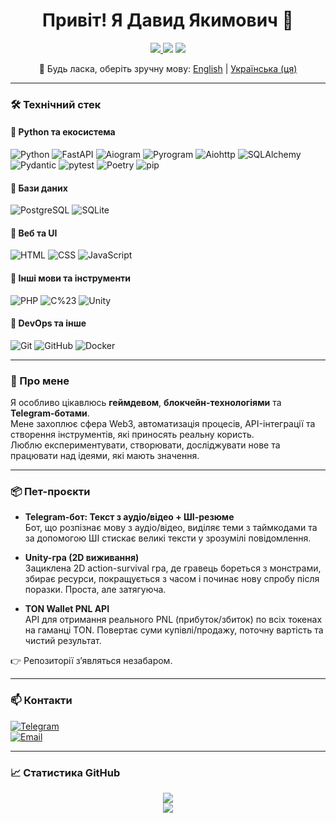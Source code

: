 <h1 align="center">Привіт! Я Давид Якимович 👋</h1>

<p align="center">
  <a href="https://t.me/dyakymov">
    <img src="https://img.shields.io/badge/Telegram-@dyakymov-2CA5E0?logo=telegram&logoColor=white" />
  </a>
  <img src="https://img.shields.io/badge/OS-Linux-%23007ACC?logo=linux&logoColor=white" />
  <img src="https://img.shields.io/badge/Editor-VSCode-007ACC?logo=visualstudiocode&logoColor=white" />
</p>

<p align="center">
  📌 Будь ласка, оберіть зручну мову:  
  <a href="README.md">English</a> | <a href="README_uk.md">Українська (ця)</a>
</p>

---

### 🛠 Технічний стек

#### 🔹 Python та екосистема
![Python](https://img.shields.io/badge/Python-3.10%20|%203.11%20|%203.12%20|%203.13-blue?logo=python&logoColor=white)
![FastAPI](https://img.shields.io/badge/FastAPI-API-green?logo=fastapi)
![Aiogram](https://img.shields.io/badge/Aiogram-3.0-2CA5E0?logo=telegram)
![Pyrogram](https://img.shields.io/badge/Pyrogram-Fork-red?logo=telegram)
![Aiohttp](https://img.shields.io/badge/Aiohttp-async-lightblue?logo=python&logoColor=white)
![SQLAlchemy](https://img.shields.io/badge/SQLAlchemy-ORM-646464?logo=sqlite)
![Pydantic](https://img.shields.io/badge/Pydantic-Валідація-0C7CD5?logo=python)
![pytest](https://img.shields.io/badge/pytest-Тестування-blue?logo=pytest)
![Poetry](https://img.shields.io/badge/Poetry-Керування_залежностями-60A5FA?logo=python)
![pip](https://img.shields.io/badge/pip-Пакети-blue?logo=pypi&logoColor=white)

#### 🔹 Бази даних
![PostgreSQL](https://img.shields.io/badge/PostgreSQL-БД-336791?logo=postgresql&logoColor=white)
![SQLite](https://img.shields.io/badge/SQLite-легка_БД-lightblue?logo=sqlite&logoColor=white)

#### 🔹 Веб та UI
![HTML](https://img.shields.io/badge/HTML-5-E34F26?logo=html5&logoColor=white)
![CSS](https://img.shields.io/badge/CSS-3-1572B6?logo=css3&logoColor=white)
![JavaScript](https://img.shields.io/badge/JavaScript-ES6-F7DF1E?logo=javascript&logoColor=black)

#### 🔹 Інші мови та інструменти
![PHP](https://img.shields.io/badge/PHP-базовий-777BB4?logo=php&logoColor=white)
![C%23](https://img.shields.io/badge/C%23-базовий-68217A?logo=csharp&logoColor=white)
![Unity](https://img.shields.io/badge/Unity-геймдев-black?logo=unity&logoColor=white)

#### 🔹 DevOps та інше
![Git](https://img.shields.io/badge/Git-контроль_версій-F05032?logo=git&logoColor=white)
![GitHub](https://img.shields.io/badge/GitHub-профіль-181717?logo=github)
![Docker](https://img.shields.io/badge/Docker-контейнери-blue?logo=docker&logoColor=white)

---

### 🎯 Про мене

Я особливо цікавлюсь **геймдевом**, **блокчейн-технологіями** та **Telegram-ботами**.  
Мене захоплює сфера Web3, автоматизація процесів, API-інтеграції та створення інструментів, які приносять реальну користь.  
Люблю експериментувати, створювати, досліджувати нове та працювати над ідеями, які мають значення.

---

### 📦 Пет-проєкти

- **Telegram-бот: Текст з аудіо/відео + ШІ-резюме**  
  Бот, що розпізнає мову з аудіо/відео, виділяє теми з таймкодами та за допомогою ШІ стискає великі тексти у зрозумілі повідомлення.

- **Unity-гра (2D виживання)**  
  Зациклена 2D action-survival гра, де гравець бореться з монстрами, збирає ресурси, покращується з часом і починає нову спробу після поразки. Проста, але затягуюча.

- **TON Wallet PNL API**  
  API для отримання реального PNL (прибуток/збиток) по всіх токенах на гаманці TON. Повертає суми купівлі/продажу, поточну вартість та чистий результат.

👉 Репозиторії з’являться незабаром.

---

### 📫 Контакти

[![Telegram](https://img.shields.io/badge/@dyakymov-%2300acee.svg?logo=telegram&logoColor=white)](https://t.me/dyakymov)  
[![Email](https://img.shields.io/badge/Email-davidyakymovych%40gmail.com-red?logo=gmail&logoColor=white)](mailto:davidyakymovych+github@gmail.com)

---

### 📈 Статистика GitHub

<p align="center">
  <img src="https://github-readme-stats.vercel.app/api?username=dyakymov-it&show_icons=true&theme=tokyonight&hide=stars" />
  <br>
  <img src="https://github-readme-streak-stats.herokuapp.com?user=dyakymov-it&theme=tokyonight&hide_border=true" />
</p>
